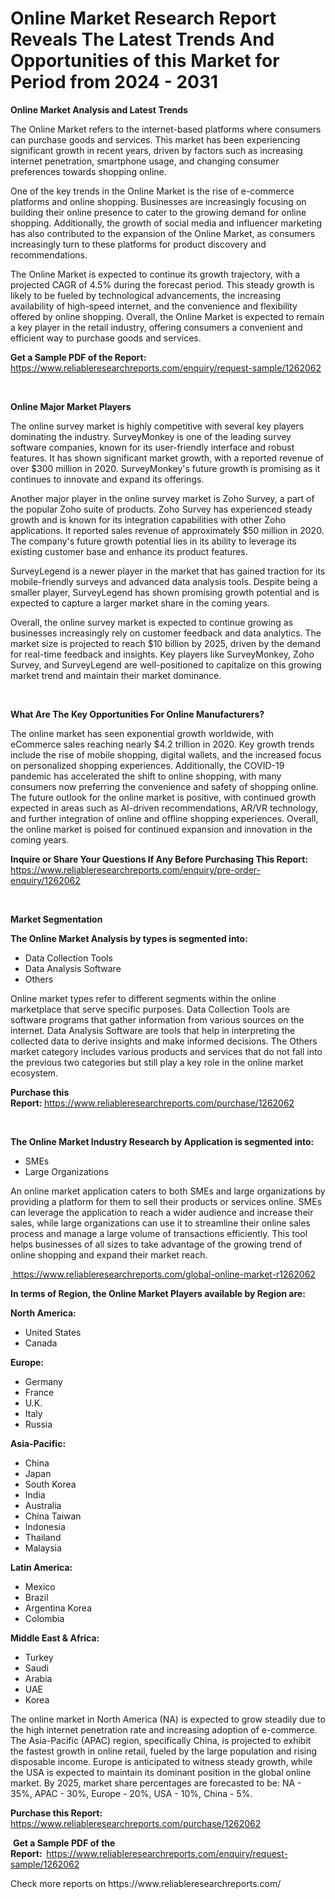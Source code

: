 <p><h1>Online Market Research Report Reveals The Latest Trends And Opportunities of this Market for Period from 2024 - 2031</h1></p><p><strong>Online Market Analysis and Latest Trends</strong></p>
<p><p>The Online Market refers to the internet-based platforms where consumers can purchase goods and services. This market has been experiencing significant growth in recent years, driven by factors such as increasing internet penetration, smartphone usage, and changing consumer preferences towards shopping online.</p><p>One of the key trends in the Online Market is the rise of e-commerce platforms and online shopping. Businesses are increasingly focusing on building their online presence to cater to the growing demand for online shopping. Additionally, the growth of social media and influencer marketing has also contributed to the expansion of the Online Market, as consumers increasingly turn to these platforms for product discovery and recommendations.</p><p>The Online Market is expected to continue its growth trajectory, with a projected CAGR of 4.5% during the forecast period. This steady growth is likely to be fueled by technological advancements, the increasing availability of high-speed internet, and the convenience and flexibility offered by online shopping. Overall, the Online Market is expected to remain a key player in the retail industry, offering consumers a convenient and efficient way to purchase goods and services.</p></p>
<p><strong>Get a Sample PDF of the Report:&nbsp;</strong> <a href="https://www.reliableresearchreports.com/enquiry/request-sample/1262062">https://www.reliableresearchreports.com/enquiry/request-sample/1262062</a></p>
<p>&nbsp;</p>
<p><strong>Online Major Market Players</strong></p>
<p><p>The online survey market is highly competitive with several key players dominating the industry. SurveyMonkey is one of the leading survey software companies, known for its user-friendly interface and robust features. It has shown significant market growth, with a reported revenue of over $300 million in 2020. SurveyMonkey's future growth is promising as it continues to innovate and expand its offerings.</p><p>Another major player in the online survey market is Zoho Survey, a part of the popular Zoho suite of products. Zoho Survey has experienced steady growth and is known for its integration capabilities with other Zoho applications. It reported sales revenue of approximately $50 million in 2020. The company's future growth potential lies in its ability to leverage its existing customer base and enhance its product features.</p><p>SurveyLegend is a newer player in the market that has gained traction for its mobile-friendly surveys and advanced data analysis tools. Despite being a smaller player, SurveyLegend has shown promising growth potential and is expected to capture a larger market share in the coming years.</p><p>Overall, the online survey market is expected to continue growing as businesses increasingly rely on customer feedback and data analytics. The market size is projected to reach $10 billion by 2025, driven by the demand for real-time feedback and insights. Key players like SurveyMonkey, Zoho Survey, and SurveyLegend are well-positioned to capitalize on this growing market trend and maintain their market dominance.</p></p>
<p>&nbsp;</p>
<p><strong>What Are The Key Opportunities For Online Manufacturers?</strong></p>
<p><p>The online market has seen exponential growth worldwide, with eCommerce sales reaching nearly $4.2 trillion in 2020. Key growth trends include the rise of mobile shopping, digital wallets, and the increased focus on personalized shopping experiences. Additionally, the COVID-19 pandemic has accelerated the shift to online shopping, with many consumers now preferring the convenience and safety of shopping online. The future outlook for the online market is positive, with continued growth expected in areas such as AI-driven recommendations, AR/VR technology, and further integration of online and offline shopping experiences. Overall, the online market is poised for continued expansion and innovation in the coming years.</p></p>
<p><strong>Inquire or Share Your Questions If Any Before Purchasing This Report:</strong> <a href="https://www.reliableresearchreports.com/enquiry/pre-order-enquiry/1262062">https://www.reliableresearchreports.com/enquiry/pre-order-enquiry/1262062</a></p>
<p>&nbsp;</p>
<p><strong>Market Segmentation</strong></p>
<p><strong>The Online Market Analysis by types is segmented into:</strong></p>
<p><ul><li>Data Collection Tools</li><li>Data Analysis Software</li><li>Others</li></ul></p>
<p><p>Online market types refer to different segments within the online marketplace that serve specific purposes. Data Collection Tools are software programs that gather information from various sources on the internet. Data Analysis Software are tools that help in interpreting the collected data to derive insights and make informed decisions. The Others market category includes various products and services that do not fall into the previous two categories but still play a key role in the online market ecosystem.</p></p>
<p><strong>Purchase this Report:&nbsp;</strong><a href="https://www.reliableresearchreports.com/purchase/1262062">https://www.reliableresearchreports.com/purchase/1262062</a></p>
<p>&nbsp;</p>
<p><strong>The Online Market Industry Research by Application is segmented into:</strong></p>
<p><ul><li>SMEs</li><li>Large Organizations</li></ul></p>
<p><p>An online market application caters to both SMEs and large organizations by providing a platform for them to sell their products or services online. SMEs can leverage the application to reach a wider audience and increase their sales, while large organizations can use it to streamline their online sales process and manage a large volume of transactions efficiently. This tool helps businesses of all sizes to take advantage of the growing trend of online shopping and expand their market reach.</p></p>
<p><a href="https://www.reliableresearchreports.com/global-online-market-r1262062">&nbsp;https://www.reliableresearchreports.com/global-online-market-r1262062</a></p>
<p><strong>In terms of Region, the Online Market Players available by Region are:</strong></p>
<p>
    <p> <strong> North America: </strong>
        <ul>
            <li>United States</li>
            <li>Canada</li>
        </ul>
        </p> 
    <p> <strong> Europe: </strong>
        <ul>
            <li>Germany</li>
            <li>France</li>
            <li>U.K.</li>
            <li>Italy</li>
            <li>Russia</li>
        </ul>
        </p> 
    <p> <strong> Asia-Pacific: </strong>
        <ul>
            <li>China</li>
            <li>Japan</li>
            <li>South Korea</li>
            <li>India</li>
            <li>Australia</li>
            <li>China Taiwan</li>
            <li>Indonesia</li>
            <li>Thailand</li>
            <li>Malaysia</li>
        </ul>
        </p> 
    <p> <strong> Latin America: </strong>
        <ul>
            <li>Mexico</li>
            <li>Brazil</li>
            <li>Argentina Korea</li>
            <li>Colombia</li>
        </ul>
        </p> 
    <p> <strong> Middle East & Africa: </strong>
        <ul>
            <li>Turkey</li>
            <li>Saudi</li>
            <li>Arabia</li>
            <li>UAE</li>
            <li>Korea</li>
        </ul>
    </p>
    </p>
<p><p>The online market in North America (NA) is expected to grow steadily due to the high internet penetration rate and increasing adoption of e-commerce. The Asia-Pacific (APAC) region, specifically China, is projected to exhibit the fastest growth in online retail, fueled by the large population and rising disposable income. Europe is anticipated to witness steady growth, while the USA is expected to maintain its dominant position in the global online market. By 2025, market share percentages are forecasted to be: NA - 35%, APAC - 30%, Europe - 20%, USA - 10%, China - 5%.</p></p>
<p><strong>Purchase this Report: </strong><a href="https://www.reliableresearchreports.com/purchase/1262062">https://www.reliableresearchreports.com/purchase/1262062</a></p>
<p>&nbsp;<strong>Get a Sample PDF of the Report:&nbsp;&nbsp;</strong><a href="https://www.reliableresearchreports.com/enquiry/request-sample/1262062">https://www.reliableresearchreports.com/enquiry/request-sample/1262062</a></p>
<p><strong></strong></p>
<p>Check more reports on https://www.reliableresearchreports.com/</p>